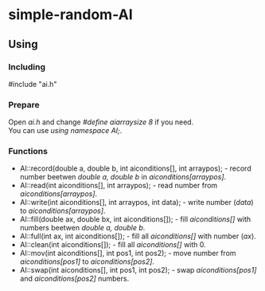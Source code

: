 # simple-random-AI
## Using 
### Including
#include "ai.h"  
### Prepare
Open _ai.h_ and change _#define aiarraysize 8_ if you need.  
You can use _using namespace AI;_.  
### Functions
- AI::record(double a, double b, int aiconditions[], int arraypos); - record number beetwen _double a, double b_ in _aiconditions[arraypos]_.
- AI::read(int aiconditions[], int arraypos); - read number from _aiconditions[arraypos]_.
- AI::write(int aiconditions[], int arraypos, int data); - write number (_data_) to _aiconditions[arraypos]_.
- AI::fill(double ax, double bx, int aiconditions[]); - fill _aiconditions[]_ with numbers beetwen _double a, double b_.
- AI::full(int ax, int aiconditions[]); - fill all _aiconditions[]_ with number (_ax_).
- AI::clean(int aiconditions[]); - fill all _aiconditions[]_ with 0.
- AI::mov(int aiconditions[], int pos1, int pos2); - move number from _aiconditions[pos1]_ to _aiconditions[pos2]_.
- AI::swap(int aiconditions[], int pos1, int pos2); - swap _aiconditions[pos1]_ and _aiconditions[pos2]_ numbers.
